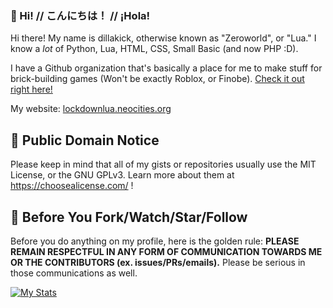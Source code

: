 ### 👋 Hi! // こんにちは！ // ¡Hola!

Hi there! My name is dillakick, otherwise known as "Zeroworld", or "Lua."
I know a *lot* of Python, Lua, HTML, CSS, Small Basic (and now PHP :D).

I have a Github organization that's basically a place for me to make stuff for brick-building games (Won't be exactly Roblox, or Finobe). [Check it out right here!](https://github.com/chicagoskyline)

My website: [lockdownlua.neocities.org](https://lockdownlua.neocities.org)

## 📝 Public Domain Notice

Please keep in mind that all of my gists or repositories usually use the MIT License, or the GNU GPLv3. Learn more about them at https://choosealicense.com/ !

## 🛑 Before You Fork/Watch/Star/Follow

Before you do anything on my profile, here is the golden rule: **PLEASE REMAIN RESPECTFUL IN ANY FORM OF COMMUNICATION TOWARDS ME OR THE CONTRIBUTORS (ex. issues/PRs/emails).** Please be serious in those communications as well.

[![My Stats](https://github-readme-stats.vercel.app/api?username=dillakick)](https://github.com/anuraghazra/github-readme-stats)

